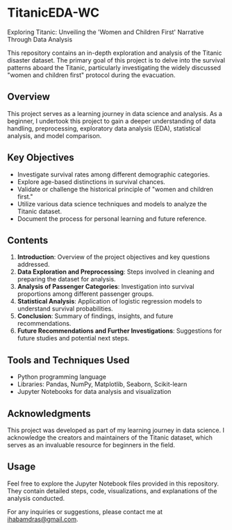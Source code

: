# TitanicEDA-WC
Exploring Titanic: Unveiling the 'Women and Children First' Narrative Through Data Analysis

This repository contains an in-depth exploration and analysis of the Titanic disaster dataset. The primary goal of this project is to delve into the survival patterns aboard the Titanic, particularly investigating the widely discussed "women and children first" protocol during the evacuation.

## Overview

This project serves as a learning journey in data science and analysis. As a beginner, I undertook this project to gain a deeper understanding of data handling, preprocessing, exploratory data analysis (EDA), statistical analysis, and model comparison.

## Key Objectives

- Investigate survival rates among different demographic categories.
- Explore age-based distinctions in survival chances.
- Validate or challenge the historical principle of "women and children first."
- Utilize various data science techniques and models to analyze the Titanic dataset.
- Document the process for personal learning and future reference.

## Contents

1. **Introduction**: Overview of the project objectives and key questions addressed.
2. **Data Exploration and Preprocessing**: Steps involved in cleaning and preparing the dataset for analysis.
3. **Analysis of Passenger Categories**: Investigation into survival proportions among different passenger groups.
4. **Statistical Analysis**: Application of logistic regression models to understand survival probabilities.
5. **Conclusion**: Summary of findings, insights, and future recommendations.
6. **Future Recommendations and Further Investigations**: Suggestions for future studies and potential next steps.

## Tools and Techniques Used

- Python programming language
- Libraries: Pandas, NumPy, Matplotlib, Seaborn, Scikit-learn
- Jupyter Notebooks for data analysis and visualization

## Acknowledgments

This project was developed as part of my learning journey in data science. I acknowledge the creators and maintainers of the Titanic dataset, which serves as an invaluable resource for beginners in the field.

## Usage

Feel free to explore the Jupyter Notebook files provided in this repository. They contain detailed steps, code, visualizations, and explanations of the analysis conducted. 

For any inquiries or suggestions, please contact me at ihabamdras@gmail.com.






